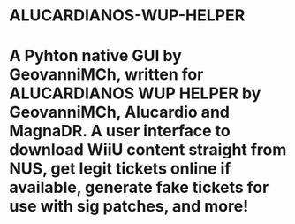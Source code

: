 # ALUCARDIANOS-WUP-HELPER
# A Pyhton native GUI by GeovanniMCh, written for ALUCARDIANOS WUP HELPER by GeovanniMCh, Alucardio and MagnaDR. A user interface to download WiiU content straight from NUS, get legit tickets online if available, generate fake tickets for use with sig patches, and more!
